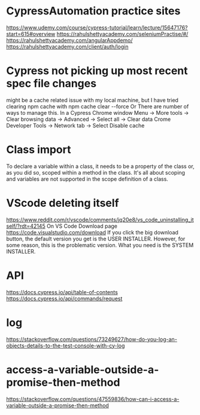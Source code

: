 # CypressAutomation practice sites

https://www.udemy.com/course/cypress-tutorial/learn/lecture/15647176?start=615#overview
https://rahulshettyacademy.com/seleniumPractise/#/
https://rahulshettyacademy.com/angularAppdemo/
https://rahulshettyacademy.com/client/auth/login

# Cypress not picking up most recent spec file changes
 might be a cache related issue with my local machine, but I have tried clearing npm cache with npm cache clear --force
 Or
 There are number of ways to manage this.
In a Cypress Chrome window
Menu -> More tools -> Clear browsing data -> Advanced -> Select all -> Clear data
Crome Developer Tools -> Network tab -> Select Disable cache

# Class import
 To declare a variable within a class, it needs to be a property of the class or, as you did so, scoped within a method in the class.  It's all about scoping and variables are not supported in the scope definition of a class.

# VScode deleting itself
 https://www.reddit.com/r/vscode/comments/jq20e8/vs_code_uninstalling_itself/?rdt=42145
 On VS Code Download page https://code.visualstudio.com/download
If you click the big download button, the default version you get is the USER INSTALLER.
However, for some reason, this is the problematic version. What you need is the SYSTEM INSTALLER.

# API
https://docs.cypress.io/api/table-of-contents
https://docs.cypress.io/api/commands/request

# log
https://stackoverflow.com/questions/73249627/how-do-you-log-an-objects-details-to-the-test-console-with-cy-log

# access-a-variable-outside-a-promise-then-method
https://stackoverflow.com/questions/47559836/how-can-i-access-a-variable-outside-a-promise-then-method